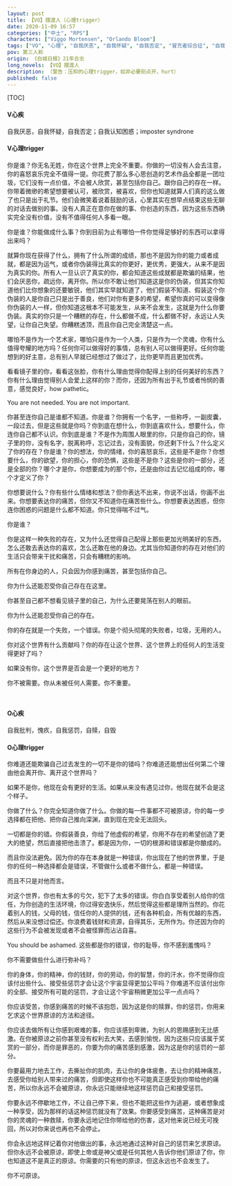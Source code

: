 ```yaml
---
layout: post
title: 【VO】摆渡人（心理trigger）
date: 2020-11-09 16:57
categories: ["中土", "RPS"]
characters: ["Viggo Mortensen", "Orlando Bloom"]
tags: ["VO", "心理", "自我厌恶", "自我怀疑", "自我否定", "冒充者综合征", "自我批判", "愧疚", "自我惩罚", "自毁"]
pov: 第三人称
origin: 《白城日报》21年合志
long_novels: 【VO】摆渡人
description: （警告：压抑的心理trigger，如非必要别点开，hurt）
published: false
---
```


[TOC]

#### V心疾

自我厌恶，自我怀疑，自我否定；自我认知困惑；imposter syndrone

#### V心理trigger

你是谁？你无名无姓，你在这个世界上完全不重要。你做的一切没有人会去注意，你的喜怒哀乐完全不值得一提。你花费了那么多心思创造的艺术作品全都是一团垃圾，它们没有一点价值，不会被人欣赏，甚至包括你自己。跟你自己的存在一样。你带着微缈的希望想要被认可，被欣赏，被喜欢，但你也知道就算人们真的这么做了也只是出于礼节。他们会微笑着说着鼓励的话，心里其实在想早点结束这些无聊的对话去做别的事。没有人真正在意你在做的事、你创造的东西，因为这些东西确实完全没有价值，没有不值得任何人多看一眼。

你是谁？你能做成什么事？你到目前为止有哪怕一件你觉得足够好的东西可以拿得出来吗？

就算你现在获得了什么，拥有了什么所谓的成绩，那也不是因为你的能力或者成就，都是因为运气，或者你伪装得比真实的你更好，更优秀，更强大，从来不是因为真实的你。所有人一旦认识了真实的你，都会知道这些成就都是欺骗的结果，他们会厌恶你，疏远你，离开你。所以你不敢让他们知道这是你的伪装，但其实你知道他们比你想象的还要敏锐，他们其实早就知道了，他们假装不知道、假装这个你伪装的人是你自己只是出于善良，他们对你有更多的希望，希望你真的可以变得像你伪装的人一样，但你知道这根本不可能发生，从来不会发生，这就是为什么你要伪装。真实的你只是一个糟糕的存在，什么都做不成，什么都做不好，永远让人失望，让你自己失望。你糟糕透顶，而且你自己完全清楚这一点。

哪怕不是作为一个艺术家，哪怕只是作为一个人类，只是作为一个灵魂，你有什么值得夸耀的地方吗？任何你可以做得好的事情，总有别人可以做得更好。任何你能想到的好主意，总有别人早就已经想过了做过了，比你更早而且更加优秀。

看看镜子里的你，看看这张脸，你有什么理由觉得你配得上别的任何美好的东西？你有什么理由觉得别人会爱上这样的你？而你，还因为所有出于礼节或者怜悯的善意，感觉良好，how pathetic。

You are not needed. You are not important.

你甚至连你自己是谁都不知道。你是谁？你拥有一个名字，一些称呼，一副皮囊，一段过去，但是这些就是你吗？你到底在想什么，你到底喜欢什么，想要什么，你连你自己都不认识。你到底是谁？不是作为周围人眼里的你，只是你自己的你，镜子里的你，没有名字，脱离称呼，忘记过去，没有面貌，你还剩下什么？什么定义了你的存在？你是谁？你的想法，你的情绪，你的喜怒哀乐，这些是不是你？你想要什么，你的欲望，你的担心，你的恐惧，这些是不是你？这些是你的一部分，还是全部的你？哪个才是你，你想要成为的那个你，还是由你过去记忆组成的你，哪个才定义了你？

你想要说什么？你有些什么情绪和想法？但你表达不出来，你说不出话，你画不出来。你想要表达你的痛苦，但你又不知道你在痛苦些什么。你想要表达困惑，但你连你困惑的问题是什么都不知道。你只觉得喘不过气。

你是谁？

你是这样一种失败的存在，又为什么还觉得自己配得上那些更加光明美好的东西，怎么还敢去表达你的喜欢，怎么还敢在他的身边。尤其当你知道你的存在对他们的生活只会带来干扰和痛苦，只会有糟糕的影响。

所有在你身边的人，只会因为你感到痛苦，甚至包括你自己。

你为什么还能忍受你自己存在在这里。

你甚至自己都不想看见镜子里的自己，为什么还要晃荡在别人的眼前。

你为什么还能忍受你自己的存在。

你的存在就是一个失败，一个错误。你是个彻头彻尾的失败者，垃圾，无用的人。

你对这个世界有什么贡献吗？你的存在让这个世界、这个世界上的任何人的生活变得更好了吗？

如果没有你，这个世界是否会是一个更好的地方？

你不被需要。你从未被任何人需要。你不重要。

<br>

#### O心疾

自我批判，愧疚，自我惩罚，自赎，自毁

#### O心理trigger

你难道还能欺骗自己过去发生的一切不是你的错吗？你难道还能想出任何第二个理由他会离开你、离开这个世界吗？

如果不是你，他现在会有更好的生活。如果从来没有遇见过你，他现在就不会是这个样子。

你做了什么？你完全知道你做了什么。你做的每一件事都不可被原谅，你的每一步选择都在把他、把你自己推向深渊，直到现在完全无法回头。

一切都是你的错。你假装善良，你给了他虚假的希望，你用不存在的希望创造了更大的绝望，然后直接把他击溃了。都是因为你，一切的根源和错误都是你酿成的。

而且你没法避免。因为你的存在本身就是一种错误，你出现在了他的世界里，于是你的任何一种选择都会是错误，不管做什么或者不做什么，都是一种错误。

而且不只是对他而言。

对这个世界，你也有太多的亏欠，犯下了太多的错误。你白白享受着别人给你的信任，为你创造的生活环境，你过得安逸快乐，然后觉得这些都是理所当然的。你花着别人的钱，父母的钱，信任你的人提供的钱，还有各种机会，所有优越的东西，然后从来没想过偿还。你浪费着钱财和资源，自得其乐，无所作为。你还因为你的这些行为不会被发现或者不会被怪罪而沾沾自喜。

You should be ashamed. 这些都是你的错误，你的耻辱，你不感到羞愧吗？

你不需要做些什么进行弥补吗？

你的身体，你的精神，你的钱财，你的劳动，你的智慧，你的汗水，你不觉得你应该付出些什么、接受些惩罚才会让这个宇宙显得更加公平吗？你难道不应该付出你的全部、接受所有可能的惩罚，才会让这个宇宙稍微更加公平一点点吗？

你应该受苦，你感到痛苦的时候不该抱怨，因为这是你的赎罪，你的惩罚，你用来乞求这个世界原谅的方法和途径。

你应该去做所有让你感到艰难的事，你应该感到卑微，为别人的恩赐感到无比感激。在你被原谅之前你甚至没有权利去大笑，去感到愉悦，因为这些只应该属于奖赏的一部分，而你是罪恶的，你要为你的痛苦感到感激，因为这是你的惩罚的一部分。

你要最用力地去工作，去撕扯你的肌肉，去让你的身体疲惫，去让你的精神痛苦，去感受你给别人带来过的痛苦，但即使这样你也不可能真正感受到你带给他的痛苦，所以你永远不会被原谅，你永远只能继续地这样惩罚自己和接受惩罚。

你要永远不停歇地工作，不让自己停下来，但也不能把这些作为逃避，或者想象成一种享受，因为那样的话这种惩罚就没有了效果。你要感受到痛苦，这种痛苦是对你的灵魂的一种救赎，你要永远地记住你带给他的伤害，这对他来说已经无可挽回，所以对你来说也再也不会停止。

你会永远地这样记着你对他做出的事，永远地通过这种对自己的惩罚来乞求原谅。但你永远不会被原谅，即使上帝或是神父或是任何其他人告诉你他们原谅了你，你也知道这不是真正的原谅。你需要的只有他的原谅，但这永远也不会发生了。

你不可原谅。
